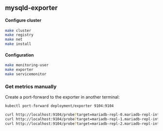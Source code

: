 ## mysqld-exporter

#### Configure cluster

```bash
make cluster
make registry
make net
make install
```

#### Configuration

```bash
make monitoring-user
make exporter
make servicemonitor
```

### Get metrics manually

Create a port-forward to the exporter in another terminal:
```bash
kubectl port-forward deployment/exporter 9104:9104
```
```bash
curl http://localhost:9104/probe?target=mariadb-repl-0.mariadb-repl-internal.default.svc.cluster.local:3306
curl http://localhost:9104/probe?target=mariadb-repl-1.mariadb-repl-internal.default.svc.cluster.local:3306
curl http://localhost:9104/probe?target=mariadb-repl-2.mariadb-repl-internal.default.svc.cluster.local:3306
```